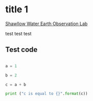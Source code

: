 # title 1


[Shawllow Water Earth Observation Lab](shallowwaterlab.com)

test test test




## Test code 

```python

a = 1

b = 2

c = a + b

print ("c is equal to {}".format(c))


```




